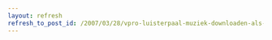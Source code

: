 ```yaml
---
layout: refresh
refresh_to_post_id: /2007/03/28/vpro-luisterpaal-muziek-downloaden-als-ogg-of-mp3
---
```

